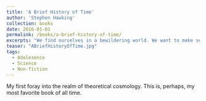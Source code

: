 ```yaml
---
title: 'A Brief History of Time'
author: 'Stephen Hawking'
collection: books
date: 2016-01-01
permalink: /books/a-brief-history-of-time/
excerpts: "We find ourselves in a bewildering world. We want to make sense of what we see around us and to ask: What is the nature of the universe? What is our place in it and where did it and we come from? Why is it the way it is?"
teaser: "ABriefHistoryOfTime.jpg"
tags:
  - Adolesence
  - Science
  - Non-fiction
---
```


My first foray into the realm of theoretical cosmology. This is, perhaps, my most favorite book of all time.